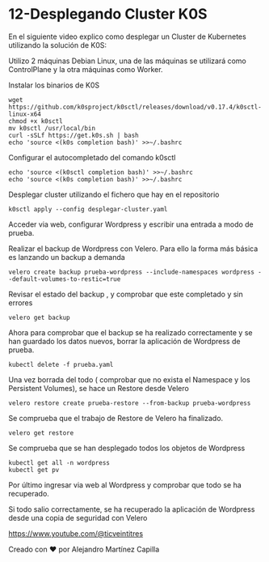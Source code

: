 # 12-Desplegando Cluster K0S
En el siguiente video explico como desplegar un Cluster de Kubernetes utilizando la solución de K0S: 

Utilizo 2 máquinas Debian Linux, una de las máquinas se utilizará como ControlPlane y la otra máquinas como Worker.

Instalar los binarios de K0S

```
wget https://github.com/k0sproject/k0sctl/releases/download/v0.17.4/k0sctl-linux-x64
chmod +x k0sctl
mv k0sctl /usr/local/bin
curl -sSLf https://get.k0s.sh | bash
echo 'source <(k0s completion bash)' >>~/.bashrc
```

Configurar el autocompletado del comando k0sctl 

```
echo 'source <(k0sctl completion bash)' >>~/.bashrc
echo 'source <(k0s completion bash)' >>~/.bashrc
```

Desplegar cluster utilizando el fichero que hay en el repositorio

```
k0sctl apply --config desplegar-cluster.yaml
```

Acceder via web, configurar Wordpress y escribir una entrada a modo de prueba.

Realizar el backup de Wordpress con Velero. Para ello la forma más básica es lanzando un backup a demanda

```
velero create backup prueba-wordpress --include-namespaces wordpress --default-volumes-to-restic=true
```

Revisar el estado del backup , y comprobar que este completado y sin errores
```
velero get backup
```

Ahora para comprobar que el backup se ha realizado correctamente y se han guardado los datos nuevos, borrar la aplicación de Wordpress de prueba.

```
kubectl delete -f prueba.yaml
```

Una vez borrada del todo ( comprobar que no exista el Namespace y los Persistent Volumes), se hace un Restore desde Velero
```
velero restore create prueba-restore --from-backup prueba-wordpress
```

Se comprueba que el trabajo de Restore de Velero ha finalizado.
```
velero get restore
```

Se comprueba que se han desplegado todos los objetos de Wordpress
```
kubectl get all -n wordpress
kubectl get pv
```

Por último ingresar via web al Wordpress y comprobar que todo se ha recuperado.

Si todo salio correctamente, se ha recuperado la aplicación de Wordpress desde una copia de seguridad con Velero

https://www.youtube.com/@ticveintitres

Creado con ❤️ por Alejandro Martínez Capilla
